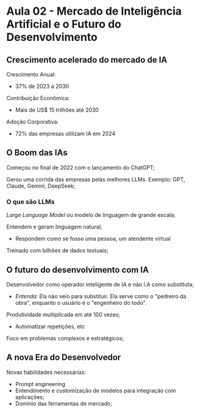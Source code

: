 # Aula 02 - Mercado de Inteligência Artificial e o Futuro do Desenvolvimento

## Crescimento acelerado do mercado de IA

Crescimento Anual:
- 37% de 2023 a 2030

Contribuição Econômica: 
- Mais de US$ 15 trilhões até 2030

Adoção Corporativa:
- 72% das empresas utilizam IA em 2024

## O Boom das IAs

Começou no final de 2022 com o lançamento do ChatGPT;

Gerou uma corrida das empresas pelas melhores LLMs. 
Exemplo: GPT, Claude, Gemini, DeepSeek;

### O que são LLMs

*Large Language Model* ou modelo de linguagem de grande escala;

Entendem e geram linguagem natural;

- Respondem como se fosse uma pessoa, um atendente virtual

Treinado com bilhões de dados textuais;

## O futuro do desenvolvimento com IA

Desenvolvedor como operador inteligente de IA e não I.A como substituta;

- *Entenda:* Ela não veio para substituir. Ela serve como o "pedreiro da obra", enquanto o usuário é o 
"engenheiro do todo".

Produtividade multiplicada em até 100 vezes;

- Automatizar repetições, etc

Foco em problemas complexos e estratégicos;

## A nova Era do Desenvolvedor

Novas habilidades necessárias:
- Prompt engineering
- Entendimento e customização de modelos para integração com aplicações;
- Domínio das ferramentas de mercado;